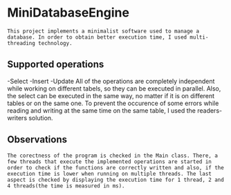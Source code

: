 # MiniDatabaseEngine
	This project implements a minimalist software used to manage a database. In order to obtain better execution time, I used multi-threading technology.

## Supported operations
-Select
-Insert
-Update
	All of the operations are completely independent while working on different tabels, so they can be executed in parallel. Also, the select can be executed in the same way, no matter if it is on different tables or on the same one. To prevent the occurence of some errors while reading and writing at the same time on the same table, I used the readers-writers solution.

## Observations
	The corectness of the program is checked in the Main class. There, a few threads that execute the implemented operations are started in order to check if the functions are correctly written and also, if the execution time is lower when running on multiple threads. The last aspect is checked by displaying the execution time for 1 thread, 2 and 4 threads(the time is measured in ms).
	
	
